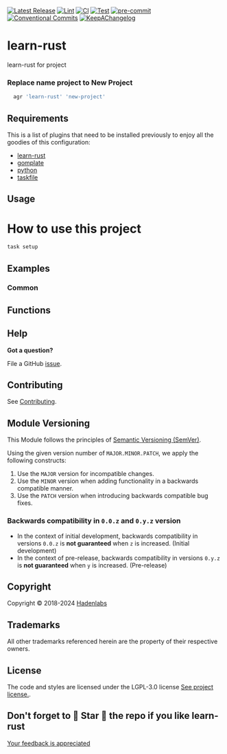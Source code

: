 <!--


  ** DO NOT EDIT THIS FILE
  **
  ** 1) Make all changes to `provision/generator/README.yaml`
  ** 2) Run`task readme` to rebuild this file.
  **
  ** (We maintain HUNDREDS of open source projects. This is how we maintain our sanity.)
  **


  -->

[![Latest Release](https://img.shields.io/github/release/luismayta/learn-rust)](https://github.com/luismayta/learn-rust/releases) [![Lint](https://img.shields.io/github/workflow/status/luismayta/learn-rust/lint-code)](https://github.com/luismayta/learn-rust/actions?workflow=lint-code) [![CI](https://img.shields.io/github/workflow/status/luismayta/learn-rust/ci)](https://github.com/luismayta/learn-rust/actions?workflow=ci) [![Test](https://img.shields.io/github/workflow/status/luismayta/learn-rust/test)](https://github.com/luismayta/learn-rust/actions?workflow=test) [![pre-commit](https://img.shields.io/badge/pre--commit-enabled-brightgreen?logo=pre-commit&logoColor=white)](https://github.com/pre-commit/pre-commit) [![Conventional Commits](https://img.shields.io/badge/Conventional%20Commits-1.0.0-yellow)](https://conventionalcommits.org) [![KeepAChangelog](https://img.shields.io/badge/changelog-Keep%20a%20Changelog%20v1.0.0-orange)](https://keepachangelog.com)

# learn-rust

learn-rust for project

### Replace name project to New Project

```bash
  agr 'learn-rust' 'new-project'
```

## Requirements

This is a list of plugins that need to be installed previously to enjoy all the goodies of this configuration:

- [learn-rust](https://github.com/luismayta/learn-rust)
- [gomplate](https://github.com/hairyhenderson/gomplate)
- [python](https://www.python.org)
- [taskfile](https://github.com/go-task/task)

## Usage

# How to use this project

```bash
task setup
```

## Examples

<!-- Space: Projects -->
<!-- Parent: LearnRust -->
<!-- Title: Examples LearnRust -->
<!-- Label: Examples -->
<!-- Include: ./../disclaimer.md -->
<!-- Include: ac:toc -->

### Common

 <!-- Space: Projects -->
<!-- Parent: LearnRust -->
<!-- Title: Functions LearnRust -->
<!-- Label: Functions -->
<!-- Include: docs/disclaimer.md -->
<!-- Include: ac:toc -->

## Functions

## Help

**Got a question?**

File a GitHub [issue](https://github.com/luismayta/learn-rust/issues).

## Contributing

See [Contributing](./docs/contributing.md).

## Module Versioning

This Module follows the principles of [Semantic Versioning (SemVer)](https://semver.org/).

Using the given version number of `MAJOR.MINOR.PATCH`, we apply the following constructs:

1. Use the `MAJOR` version for incompatible changes.
1. Use the `MINOR` version when adding functionality in a backwards compatible manner.
1. Use the `PATCH` version when introducing backwards compatible bug fixes.

### Backwards compatibility in `0.0.z` and `0.y.z` version

- In the context of initial development, backwards compatibility in versions `0.0.z` is **not guaranteed** when `z` is increased. (Initial development)
- In the context of pre-release, backwards compatibility in versions `0.y.z` is **not guaranteed** when `y` is increased. (Pre-release)

## Copyright

Copyright © 2018-2024 [Hadenlabs](https://hadenlabs.com)

## Trademarks

All other trademarks referenced herein are the property of their respective owners.

## License

The code and styles are licensed under the LGPL-3.0 license [See project license.](LICENSE).

## Don't forget to 🌟 Star 🌟 the repo if you like learn-rust

[Your feedback is appreciated](https://github.com/luismayta/learn-rust/issues)


<!-- Security scan triggered at 2025-09-02 15:57:38 -->

<!-- Security scan triggered at 2025-09-09 06:03:31 -->